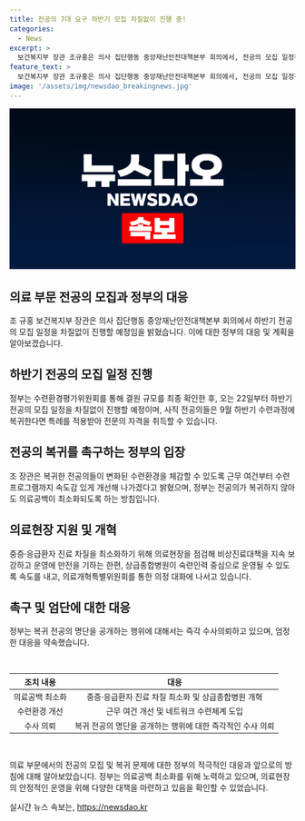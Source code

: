 ```yaml
---
title: 전공의 7대 요구 하반기 모집 차질없이 진행 중!
categories:
  - News
excerpt: >
  보건복지부 장관 조규홍은 의사 집단행동 중앙재난안전대책본부 회의에서, 전공의 모집 일정진행 및 수련환경 개선 계획을 발표했다. 복귀 전공의들을 적극 유도하고, 의료공백 최소화를 위한 비상진료대책 강화 등을 약속했다. 또한, 의료개혁특별위원회를 통한 의정 대화에 나서기를 촉구하고, 불법행위에 대한 엄정 대응을 강조했다. 
feature_text: >
  보건복지부 장관 조규홍은 의사 집단행동 중앙재난안전대책본부 회의에서, 전공의 모집 일정진행 및 수련환경 개선 계획을 발표했다. 복귀 전공의들을 적극 유도하고, 의료공백 최소화를 위한 비상진료대책 강화 등을 약속했다. 또한, 의료개혁특별위원회를 통한 의정 대화에 나서기를 촉구하고, 불법행위에 대한 엄정 대응을 강조했다. 
image: '/assets/img/newsdao_breakingnews.jpg'
---
```


<p><img src="/assets/img/newsdao_breakingnews.jpg" alt="flaretime 속보" /></p>

<h2 data-ke-size="size26">의료 부문 전공의 모집과 정부의 대응</h2>

<p>조 규홍 보건복지부 장관은 의사 집단행동 중앙재난안전대책본부 회의에서 하반기 전공의 모집 일정을 차질없이 진행할 예정임을 밝혔습니다. 이에 대한 정부의 대응 및 계획을 알아보겠습니다.</p>

<h2 data-ke-size="size24">하반기 전공의 모집 일정 진행</h2>

<p data-ke-size="size16">정부는 수련환경평가위원회를 통해 결원 규모를 최종 확인한 후, 오는 22일부터 하반기 전공의 모집 일정을 차질없이 진행할 예정이며, 사직 전공의들은 9월 하반기 수련과정에 복귀한다면 특례를 적용받아 전문의 자격을 취득할 수 있습니다.</p>

<h2 data-ke-size="size24">전공의 복귀를 촉구하는 정부의 입장</h2>

<p data-ke-size="size16">조 장관은 복귀한 전공의들이 변화된 수련환경을 체감할 수 있도록 근무 여건부터 수련 프로그램까지 속도감 있게 개선해 나가겠다고 밝혔으며, 정부는 전공의가 복귀하지 않아도 의료공백이 최소화되도록 하는 방침입니다.</p>

<h2 data-ke-size="size24">의료현장 지원 및 개혁</h2>

<p data-ke-size="size16">중증·응급환자 진료 차질을 최소화하기 위해 의료현장을 점검해 비상진료대책을 지속 보강하고 운영에 만전을 기하는 한편, 상급종합병원이 숙련인력 중심으로 운영될 수 있도록 속도를 내고, 의료개혁특별위원회를 통한 의정 대화에 나서고 있습니다.</p>

<h2 data-ke-size="size24">촉구 및 엄단에 대한 대응</h2>

<p data-ke-size="size16">정부는 복귀 전공의 명단을 공개하는 행위에 대해서는 즉각 수사의뢰하고 있으며, 엄정한 대응을 약속했습니다.</p>

<p data-ke-size="size16">&nbsp;</p>

<table>
    <thead>
        <tr>
            <th style="text-align: center;">조치 내용</th>
            <th style="text-align: center;">대응</th>
        </tr>
    </thead>
    <tbody>
        <tr>
            <td style="text-align: center;">의료공백 최소화</td>
            <td style="text-align: center;">중증·응급환자 진료 차질 최소화 및 상급종합병원 개혁</td>
        </tr>
        <tr>
            <td style="text-align: center;">수련환경 개선</td>
            <td style="text-align: center;">근무 여건 개선 및 네트워크 수련체계 도입</td>
        </tr>
        <tr>
            <td style="text-align: center;">수사 의뢰</td>
            <td style="text-align: center;">복귀 전공의 명단을 공개하는 행위에 대한 즉각적인 수사 의뢰</td>
        </tr>
    </tbody>
</table>

<p data-ke-size="size16">&nbsp;</p>

<p>의료 부문에서의 전공의 모집 및 복귀 문제에 대한 정부의 적극적인 대응과 앞으로의 방침에 대해 알아보았습니다. 정부는 의료공백 최소화를 위해 노력하고 있으며, 의료현장의 안정적인 운영을 위해 다양한 대책을 마련하고 있음을 확인할 수 있었습니다.</p>
실시간 뉴스 속보는, <a href="https://newsdao.kr" rel="dofollow">https://newsdao.kr</a>


